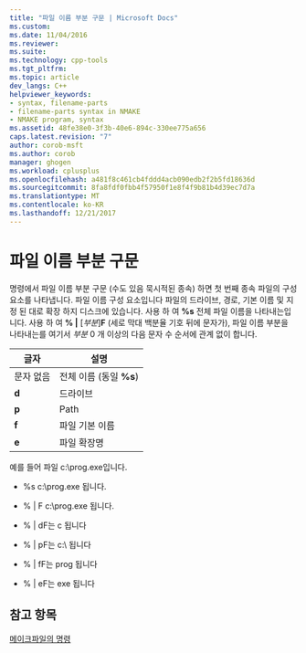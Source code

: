 ```yaml
---
title: "파일 이름 부분 구문 | Microsoft Docs"
ms.custom: 
ms.date: 11/04/2016
ms.reviewer: 
ms.suite: 
ms.technology: cpp-tools
ms.tgt_pltfrm: 
ms.topic: article
dev_langs: C++
helpviewer_keywords:
- syntax, filename-parts
- filename-parts syntax in NMAKE
- NMAKE program, syntax
ms.assetid: 48fe38e0-3f3b-40e6-894c-330ee775a656
caps.latest.revision: "7"
author: corob-msft
ms.author: corob
manager: ghogen
ms.workload: cplusplus
ms.openlocfilehash: a481f8c461cb4fddd4acb090edb2f2b5fd18636d
ms.sourcegitcommit: 8fa8fdf0fbb4f57950f1e8f4f9b81b4d39ec7d7a
ms.translationtype: MT
ms.contentlocale: ko-KR
ms.lasthandoff: 12/21/2017
---
```

# <a name="filename-parts-syntax"></a>파일 이름 부분 구문
명령에서 파일 이름 부분 구문 (수도 있음 묵시적된 종속) 하면 첫 번째 종속 파일의 구성 요소를 나타냅니다. 파일 이름 구성 요소입니다 파일의 드라이브, 경로, 기본 이름 및 지정 된 대로 확장 하지 디스크에 있습니다. 사용 하 여 **%s** 전체 파일 이름을 나타내는입니다. 사용 하 여 **% &#124;** [*부분*]**F** (세로 막대 백분율 기호 뒤에 문자가), 파일 이름 부분을 나타내는를 여기서 *부분* 0 개 이상의 다음 문자 수 순서에 관계 없이 합니다.  
  
|글자|설명|  
|------------|-----------------|  
|문자 없음|전체 이름 (동일 **%s**)|  
|**d**|드라이브|  
|**p**|Path|  
|**f**|파일 기본 이름|  
|**e**|파일 확장명|  
  
 예를 들어 파일 c:\prog.exe입니다.  
  
-   %s c:\prog.exe 됩니다.  
  
-   % &#124; F c:\prog.exe 됩니다.  
  
-   % &#124; dF는 c 됩니다  
  
-   % &#124; pF는 c:\ 됩니다  
  
-   % &#124; fF는 prog 됩니다  
  
-   % &#124; eF는 exe 됩니다  
  
## <a name="see-also"></a>참고 항목  
 [메이크파일의 명령](../build/commands-in-a-makefile.md)